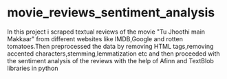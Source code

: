 # movie_reviews_sentiment_analysis
In this project i scraped textual reviews of the movie "Tu Jhoothi main Makkaar" from different websites like IMDB,Google and rotten tomatoes.Then preprocessed  the data by removing HTML tags,removing accented characters,stemming,lemmatization etc and then proceeded with  the sentiment analysis of the reviews with the help of Afinn and TextBlob libraries in python
